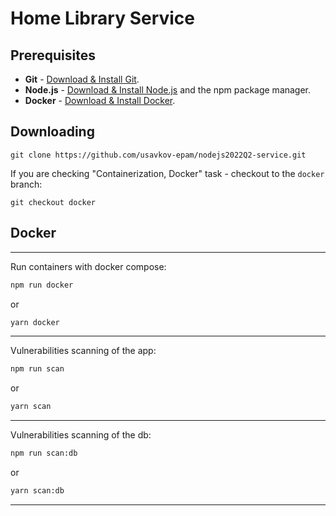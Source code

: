 # Home Library Service

## Prerequisites

- **Git** - [Download & Install Git](https://git-scm.com/downloads).
- **Node.js** - [Download & Install Node.js](https://nodejs.org/en/download/) and the npm package manager.
- **Docker** - [Download & Install Docker](https://docs.docker.com/get-docker).

## Downloading

```
git clone https://github.com/usavkov-epam/nodejs2022Q2-service.git
```
If you are checking "Containerization, Docker" task - checkout to the `docker` branch:
```
git checkout docker
```

## Docker

---

Run containers with docker compose:

```bash
npm run docker
```
or
```bash
yarn docker
```
---
Vulnerabilities scanning of the app:

```bash
npm run scan
```
or
```bash
yarn scan
```
---
Vulnerabilities scanning of the db:

```bash
npm run scan:db
```
or
```bash
yarn scan:db
```
---

